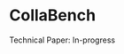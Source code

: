 # CollaBench

Technical Paper: In-progress
<!-- <iframe src="https://docs.google.com/viewer?srcid=1T64VSnUNUf4FD3vfDZf1ZiuIfCcVAYMX&pid=explorer&efh=false&a=v&chrome=false&embedded=true" width="800px" height="800px"></iframe> -->
